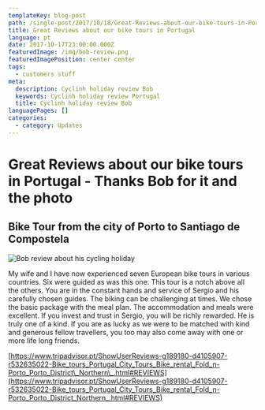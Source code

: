 ```yaml
---
templateKey: blog-post
path: /single-post/2017/10/18/Great-Reviews-about-our-bike-tours-in-Portugal-pt
title: Great Reviews about our bike tours in Portugal
language: pt
date: 2017-10-17T23:00:00.000Z
featuredImage: /img/bob-review.png
featuredImagePosition: center center
tags:
  - customers stuff
meta:
  description: Cyclinh holiday review Bob
  keywords: Cyclinh holiday review Portugal
  title: Cyclinh holiday review Bob
languagePages: []
categories:
  - category: Updates
---
```

# Great Reviews about our bike tours in Portugal - Thanks Bob for it and the photo

## Bike Tour from the city of Porto to Santiago de Compostela

![Bob review about his cycling holiday](/img/bob-review.png "Bob review about his cycling holiday")

My wife and I have now experienced seven European bike tours in various countries. Six were guided as was this one. This tour is a notch above all the others. You are in the constant hands and service of Sergio and his carefully chosen guides. The biking can be challenging at times. We chose the basic package with the meal plan. The accommodation and meals were excellent. If you invest and trust in Sergio, you will be richly rewarded. He is truly one of a kind. If you are as lucky as we were to be matched with kind and generous fellow travellers, you too may also come away with one or more life long friends.







[https://www.tripadvisor.pt/ShowUserReviews-g189180-d4105907-r532635022-Bike_tours_Portugal_City_Tours_Bike_rental_Fold_n-Porto_Porto_District\_Northern\_.html#REVIEWS](https://www.tripadvisor.pt/ShowUserReviews-g189180-d4105907-r532635022-Bike_tours_Portugal_City_Tours_Bike_rental_Fold_n-Porto_Porto_District_Northern_.html#REVIEWS)
